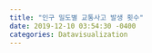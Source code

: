 ```yaml
---
title: "인구 밀도별 교통사고 발생 횟수"
date: 2019-12-10 03:54:30 -0400
categories: Datavisualization
---
```

<html>
<title>인구 밀도별 교통사고 발생 횟수</title>
  <head>
    <script type="text/javascript" src="https://www.gstatic.com/charts/loader.js"></script>
    <script type="text/javascript">
      google.charts.load('current', {
        'packages':['geochart'],
        // Note: you will need to get a mapsApiKey for your project.
        // See: https://developers.google.com/chart/interactive/docs/basic_load_libs#load-settings
        'mapsApiKey': 'AIzaSyBPZTjwvR5He2Vgexve0GPy2C7HUxMsiMA'
      });
      google.charts.setOnLoadCallback(drawRegionsMap);

      function drawRegionsMap() {
        var data = google.visualization.arrayToDataTable([
          ['Provinces',   '사고횟수/인구밀도'],
          ['Chungbuk',1.5767441860465117],
          ['Chungnam',0.8949416342412452],
          ['Gangwon',2.4444444444444446],
          ['Gyeonggi',1.4926590538336053],
          ['Gyeongbuk',3.49645390070922],
          ['Gyeongnam',1.5632911392405062],
          ['Jeonbuk',1.7709251101321586],
          ['Jeonnam',2.2739726027397262],
          ['Seoul',0.17532388169151797],
          ['Daegu',0.3819419562880688],
          ['Busan',0.16941964285714287],
          ['Incheon',0.13388969521044994],
          ['Gwangju',0.10936978992997666],
          ['Daejeon',0.11430575035063113],
          ['Ulsan',0.17454545454545456],
          ['Jeju',0.47865853658536583],


        ]);

        var options = {
          region: 'KR',
          colorAxis: {colors: ['#ffffcc', '#800026']},
          backgroundColor: '#81d4fa',
          datalessRegionColor: '#ffffff',
          defaultColor: '#f5f5f5',
          resolution: 'provinces',
          enableRegionInteractivity : true
        };

        var chart = new google.visualization.GeoChart(document.getElementById('geochart-colors'));
        chart.draw(data, options);
      };
    </script>
  </head>
  <body>
    <div id="geochart-colors" style="width: 700px; height: 433px;"></div>
  </body>
</html>
